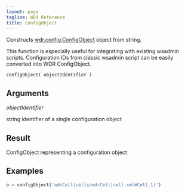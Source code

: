 ```yaml
---
layout: page
tagline: WDR Reference
title: configObject
---
```


Constructs [wdr.config.ConfigObject](wdr.config.ConfigObject.class.html) object from string.

This function is especially useful for integrating with existing wsadmin scripts. Configuration IDs from classic wsadmin script can be easily converted into WDR ConfigObject.

    configObject( objectIdentifier )

## Arguments

_objectIdentifier_

string identifier of a single configuration object

## Result

ConfigObject representing a configuration object

## Examples

```python
o = configObject('wdrCell(cells/wdrCell|cell.xml#Cell_1)')
```
